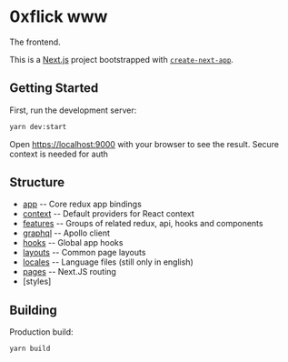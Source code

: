 # 0xflick www

The frontend.

This is a [Next.js](https://nextjs.org/) project bootstrapped with [`create-next-app`](https://github.com/vercel/next.js/tree/canary/packages/create-next-app).

## Getting Started

First, run the development server:

```bash
yarn dev:start
```

Open [https://localhost:9000](https://localhost:9000) with your browser to see the result. Secure context is needed for auth

## Structure

 - [app](./src/app/) -- Core redux app bindings
 - [context](./src/context/) -- Default providers for React context
 - [features](./src/features/) -- Groups of related redux, api, hooks and components
 - [graphql](./src/graphql/) -- Apollo client
 - [hooks](./src/hooks/) -- Global app hooks
 - [layouts](./src/layouts) --  Common page layouts
 - [locales](./src/locales/) -- Language files (still only in english)
 - [pages](./src/pages/) -- Next.JS routing
 - [styles]

## Building

Production build:
```
yarn build
```
